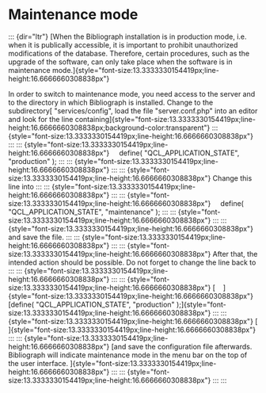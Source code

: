 Maintenance mode
================
::: {dir="ltr"}
[When the Bibliograph installation is in production mode, i.e. when it is publically accessible, it is important to prohibit unauthorized modifications of the database. Therefore, certain procedures, such as the upgrade of the software, can only take place when the software is in maintenance mode.]{style="font-size:13.3333330154419px;line-height:16.6666660308838px"}

In order to switch to maintenance mode, you need access to the server and to the directory in which Bibliograph is installed. Change to the subdirectory[ "services/config", load the file "server.conf.php" into an editor and look for the line containing]{style="font-size:13.3333330154419px;line-height:16.6666660308838px;background-color:transparent"}
::: {style="font-size:13.3333330154419px;line-height:16.6666660308838px"}
:::
::: {style="font-size:13.3333330154419px;line-height:16.6666660308838px"}
    define( "QCL_APPLICATION_STATE", "production" );
:::
::: {style="font-size:13.3333330154419px;line-height:16.6666660308838px"}
:::
::: {style="font-size:13.3333330154419px;line-height:16.6666660308838px"}
Change this line into
:::
::: {style="font-size:13.3333330154419px;line-height:16.6666660308838px"}
:::
::: {style="font-size:13.3333330154419px;line-height:16.6666660308838px"}
    define( "QCL_APPLICATION_STATE", "maintenance" );
:::
::: {style="font-size:13.3333330154419px;line-height:16.6666660308838px"}
:::
::: {style="font-size:13.3333330154419px;line-height:16.6666660308838px"}
and save the file.
:::
::: {style="font-size:13.3333330154419px;line-height:16.6666660308838px"}
:::
::: {style="font-size:13.3333330154419px;line-height:16.6666660308838px"}
After that, the intended action should be possible. Do not forget to change the line back to
:::
::: {style="font-size:13.3333330154419px;line-height:16.6666660308838px"}
:::
::: {style="font-size:13.3333330154419px;line-height:16.6666660308838px"}
[    ]{style="font-size:13.3333330154419px;line-height:16.6666660308838px"}[define( "QCL_APPLICATION_STATE", "production" );]{style="font-size:13.3333330154419px;line-height:16.6666660308838px"}
:::
::: {style="font-size:13.3333330154419px;line-height:16.6666660308838px"}
[
]{style="font-size:13.3333330154419px;line-height:16.6666660308838px"}
:::
::: {style="font-size:13.3333330154419px;line-height:16.6666660308838px"}
[and save the configuration file afterwards. Bibliograph will indicate maintenance mode in the menu bar on the top of the user interface. ]{style="font-size:13.3333330154419px;line-height:16.6666660308838px"}
:::
::: {style="font-size:13.3333330154419px;line-height:16.6666660308838px"}
:::
:::
